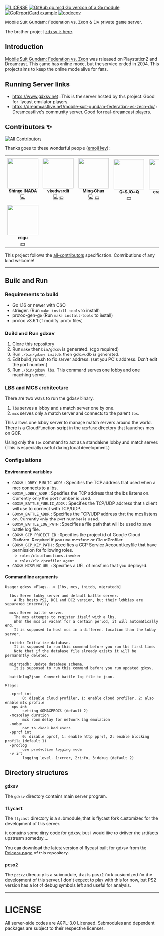 [![LICENSE](https://img.shields.io/github/license/inada-s/gdxsv)](LICENSE)
[![GitHub go.mod Go version of a Go module](https://img.shields.io/github/go-mod/go-version/inada-s/gdxsv)](https://github.com/inada-s/gdxsv)
[![GoReportCard example](https://goreportcard.com/badge/github.com/inada-s/gdxsv)](https://goreportcard.com/report/github.com/inada-s/gdxsv)
[![codecov](https://codecov.io/gh/inada-s/gdxsv/branch/master/graph/badge.svg?token=WD6DL2ZT5G)](https://codecov.io/gh/inada-s/gdxsv)



Mobile Suit Gundam: Federation vs. Zeon & DX private game server.

The brother project [zdxsv is here](https://github.com/inada-s/zdxsv).

## Introduction
[Mobile Suit Gundam: Federation vs. Zeon](https://en.wikipedia.org/wiki/Mobile_Suit_Gundam:_Federation_vs._Zeon) was released on Playstation2 and Dreamcast.
This game has online mode, but the service ended in 2004. This project aims to keep the online mode alive for fans.

## Running Server links
- https://www.gdxsv.net : This is the server hosted by this project. Good for flycast emulator players.
- https://dreamcastlive.net/mobile-suit-gundam-federation-vs-zeon-dx/ : Dreamcastlive's community server. Good for real-dreamcast players.


## Contributors ✨

<!-- ALL-CONTRIBUTORS-BADGE:START - Do not remove or modify this section -->
[![All Contributors](https://img.shields.io/badge/all_contributors-8-orange.svg?style=flat-square)](#contributors-)
<!-- ALL-CONTRIBUTORS-BADGE:END -->

Thanks goes to these wonderful people ([emoji key](https://allcontributors.org/docs/en/emoji-key)):

<!-- ALL-CONTRIBUTORS-LIST:START - Do not remove or modify this section -->
<!-- prettier-ignore-start -->
<!-- markdownlint-disable -->
<table>
  <tr>
    <td align="center"><a href="https://github.com/inada-s"><img src="https://avatars.githubusercontent.com/u/1726079?v=4?s=100" width="100px;" alt=""/><br /><sub><b>Shingo INADA</b></sub></a><br /><a href="https://github.com/inada-s/gdxsv/commits?author=inada-s" title="Code">💻</a></td>
    <td align="center"><a href="https://github.com/vkedwardli"><img src="https://avatars.githubusercontent.com/u/602245?v=4?s=100" width="100px;" alt=""/><br /><sub><b>vkedwardli</b></sub></a><br /><a href="https://github.com/inada-s/gdxsv/commits?author=vkedwardli" title="Code">💻</a> <a href="#financial-vkedwardli" title="Financial">💵</a></td>
    <td align="center"><a href="https://github.com/htc001120"><img src="https://avatars.githubusercontent.com/u/6858053?v=4?s=100" width="100px;" alt=""/><br /><sub><b>Ming Chan</b></sub></a><br /><a href="https://github.com/inada-s/gdxsv/commits?author=htc001120" title="Code">💻</a> <a href="#financial-htc001120" title="Financial">💵</a></td>
    <td align="center"><a href="https://github.com/Q-SJO-Q"><img src="https://avatars.githubusercontent.com/u/86608532?v=4?s=100" width="100px;" alt=""/><br /><sub><b>Q-SJO-Q</b></sub></a><br /><a href="#financial-Q-SJO-Q" title="Financial">💵</a></td>
    <td align="center"><a href="https://github.com/crazytaka3"><img src="https://avatars.githubusercontent.com/u/86925395?v=4?s=100" width="100px;" alt=""/><br /><sub><b>crazytaka3</b></sub></a><br /><a href="#financial-crazytaka3" title="Financial">💵</a></td>
    <td align="center"><a href="https://www.facebook.com/Mobile.Suit.Gundam.DX/"><img src="https://avatars.githubusercontent.com/u/87101475?v=4?s=100" width="100px;" alt=""/><br /><sub><b>HK-DX-Players</b></sub></a><br /><a href="#financial-HK-DX-Players" title="Financial">💵</a></td>
    <td align="center"><a href="https://github.com/SMGMpartner"><img src="https://avatars.githubusercontent.com/u/102720932?v=4?s=100" width="100px;" alt=""/><br /><sub><b>SMGMpartner</b></sub></a><br /><a href="#financial-SMGMpartner" title="Financial">💵</a></td>
  </tr>
  <tr>
    <td align="center"><a href="https://github.com/MIGUSUKE"><img src="https://avatars.githubusercontent.com/u/88677965?v=4?s=100" width="100px;" alt=""/><br /><sub><b>migu</b></sub></a><br /><a href="#financial-MIGUSUKE" title="Financial">💵</a></td>
  </tr>
</table>

<!-- markdownlint-restore -->
<!-- prettier-ignore-end -->

<!-- ALL-CONTRIBUTORS-LIST:END -->

This project follows the [all-contributors](https://github.com/all-contributors/all-contributors) specification. Contributions of any kind welcome!

---

## Build and Run


### Requirements to build
- Go 1.16 or newer with CGO
- stringer. (Run `make install-tools` to install)
- protoc-gen-go (Run `make install-tools` to install)
- protoc v3.6.1 (if modify .proto files)


### Build and Run gdxsv
1. Clone this repository
1. Run `make` then `bin/gdxsv` is generated. (cgo required)
1. Run `./bin/gdxsv initdb`, then gdxsv.db is generated.
1. Edit build_run.sh to fix server address. (set you PC's address. Don't edit the port number.)
1. Run `./bin/gdxsv lbs`. This command serves one lobby and one matching server.


### LBS and MCS architecture
There are two ways to run the gdxsv binary.
1. `lbs` serves a lobby and a match server one by one.
2. `mcs` serves only a match server and connects to the parent `lbs`.

This allows one lobby server to manage match servers around the world.
There is a CloudFunction script in the `mcsfunc` directory that launches mcs on GCP.

Using only the `lbs` command to act as a standalone lobby and match server. (This is especially useful during local development.)


### Configulations

#### Environment variables
- `GDXSV_LOBBY_PUBLIC_ADDR` : Specifies the TCP address that used when a mcs connects to a lbs.
- `GDXSV_LOBBY_ADDR` :  Specifies the TCP address that the lbs listens on. Currently only the port number is used.
- `GDXSV_BATTLE_PUBLIC_ADDR` : Specifies the TCP/UDP address that a client will use to connect with TCP/UDP.
- `GDXSV_BATTLE_ADDR` : Specifies the TCP/UDP address that the mcs listens on. Currently only the port number is used.
- `GDXSV_BATTLE_LOG_PATH` : Specifies a file path that will be used to save battle log file.
- `GDXSV_GCP_PROJECT_ID` : Specifies the project id of Google Cloud Platform. Required if you use mcsfunc or CloudProfiler.
- `GDXSV_GCP_KEY_PATH` : Specifies a GCP Service Account keyfile that have permission for following roles.
  - `roles/cloudfunctions.invoker`
  - `roles/cloudprofiler.agent`
- `GDXSV_MCSFUNC_URL` : Specifies a URL of mcsfunc that you deployed.

#### Commandline arguments
```
Usage: gdxsv <Flags...> [lbs, mcs, initdb, migratedb]

  lbs: Serve lobby server and default battle server.
    A lbs hosts PS2, DC1 and DC2 version, but their lobbies are separated internally.

  mcs: Serve battle server.
    The mcs attempts to register itself with a lbs.
    When the mcs is vacant for a certain period, it will automatically end.
    It is supposed to host mcs in a different location than the lobby server.

  initdb: Initialize database.
    It is supposed to run this command before you run lbs first time.
    Note that if the database file already exists it will be permanently deleted.

  migratedb: Update database schema.
    It is supposed to run this command before you run updated gdxsv.

  battlelog2json: Convert battle log file to json.

Flags:

  -cprof int
        0: disable cloud profiler, 1: enable cloud profiler, 2: also enable mtx profile
  -cpu int
        setting GOMAXPROCS (default 2)
  -mcsdelay duration
        mcs room delay for network lag emulation
  -noban
        not to check bad users
  -pprof int
        0: disable pprof, 1: enable http pprof, 2: enable blocking profile (default 1)
  -prodlog
        use production logging mode
  -v int
        logging level. 1:error, 2:info, 3:debug (default 2)
```

## Directory structures

### `gdxsv`
The `gdxsv` directory contains main server program.

### `flycast`
The `flycast` directory is a submodule, that is flycast fork customized for the development of this server.

It contains some dirty code for gdxsv, but I would like to deliver the artifacts upstream someday....

You can download the latest version of flycast built for gdxsv from the [Release page](https://github.com/inada-s/flycast/release) of this repository.

### `pcsx2`
The `pcsx2` directory is a submodule, that is pcsx2 fork customized for the development of this server.
I don't expect to play with this for now, but PS2 version has a lot of debug symbols left and useful for analysis.

---

# LICENSE
All server-side codes are AGPL-3.0 Licensed.
Submodules and dependent packages are subject to their respective licenses.



